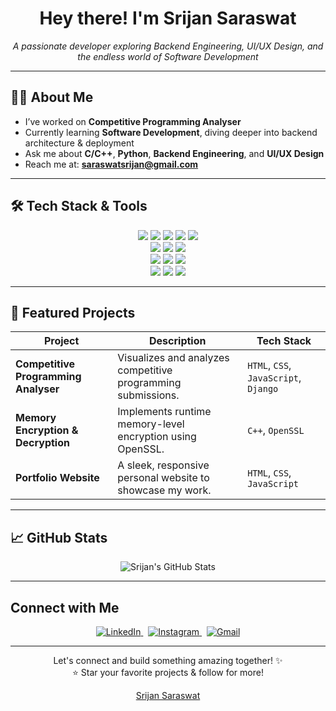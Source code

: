 <h1 align="center">Hey there! I'm Srijan Saraswat </h1>

<p align="center">
  <em>A passionate developer exploring Backend Engineering, UI/UX Design, and the endless world of Software Development </em>
</p>

---

## 🧑‍💻 About Me

- I’ve worked on **Competitive Programming Analyser**
- Currently learning **Software Development**, diving deeper into backend architecture & deployment
- Ask me about **C/C++**, **Python**, **Backend Engineering**, and **UI/UX Design**
- Reach me at: **saraswatsrijan@gmail.com**

---

## 🛠️ Tech Stack & Tools

<p align="center">
  <img src="https://img.shields.io/badge/-C-659ad2?style=flat&logo=c&logoColor=white">
  <img src="https://img.shields.io/badge/-C++-00599C?style=flat&logo=c%2B%2B&logoColor=white">
  <img src="https://img.shields.io/badge/-Python-black?style=flat&logo=python&logoColor=white">
  <img src="https://img.shields.io/badge/-Django-092E20?style=flat&logo=django&logoColor=white">
  <img src="https://img.shields.io/badge/-MySQL-F29111?style=flat&logo=mysql&logoColor=white">
  <br/>
  <img src="https://img.shields.io/badge/-HTML5-E34F26?style=flat&logo=html5&logoColor=white">
  <img src="https://img.shields.io/badge/-CSS3-1572B6?style=flat&logo=css3&logoColor=white">
  <img src="https://img.shields.io/badge/-JavaScript-F0DB4F?style=flat&logo=javascript&logoColor=black">
  <br/>
  <img src="https://img.shields.io/badge/-Git-F1502F?style=flat&logo=git&logoColor=white">
  <img src="https://img.shields.io/badge/-VS%20Code-007ACC?style=flat&logo=visual%20studio%20code&logoColor=white">
  <img src="https://img.shields.io/badge/-PyCharm-143?style=flat&logo=pycharm&logoColor=white">
  <br/>
  <img src="https://img.shields.io/badge/-Figma-000000?style=flat&logo=figma&logoColor=white">
  <img src="https://img.shields.io/badge/-Adobe%20Illustrator-FF9A00?style=flat&logo=adobe-illustrator&logoColor=white">
  <img src="https://img.shields.io/badge/-Adobe%20Photoshop-31A8FF?style=flat&logo=adobe-photoshop&logoColor=white">
</p>

---

## 🚀 Featured Projects

| Project | Description | Tech Stack |
|--------|-------------|------------|
| **Competitive Programming Analyser** | Visualizes and analyzes competitive programming submissions. | `HTML`, `CSS`, `JavaScript`, `Django` |
| **Memory Encryption & Decryption** | Implements runtime memory-level encryption using OpenSSL. | `C++`, `OpenSSL` |
| **Portfolio Website** | A sleek, responsive personal website to showcase my work. | `HTML`, `CSS`, `JavaScript` |

---

## 📈 GitHub Stats

<p align="center">
  <img src="https://github-readme-stats.vercel.app/api?username=srijansaraswat&show_icons=true&count_private=true&hide_title=true&hide_rank=false&include_all_commits=true&theme=radical" alt="Srijan's GitHub Stats" />
</p>

---

## Connect with Me

<p align="center">
  <a href="https://www.linkedin.com/in/srijan-saraswat" target="_blank">
    <img src="https://img.icons8.com/color/48/000000/linkedin.png" alt="LinkedIn"/>
  </a>
  &nbsp;
  <a href="https://instagram.com/_.srijan_saraswat._" target="_blank">
    <img src="https://img.icons8.com/fluency/48/000000/instagram-new.png" alt="Instagram"/>
  </a>
  &nbsp;
  <a href="mailto:saraswatsrijan@gmail.com">
    <img src="https://img.icons8.com/color/48/000000/gmail-new.png" alt="Gmail"/>
  </a>
</p>

---

<p align="center">
  Let's connect and build something amazing together! ✨ <br/>
  ⭐️ Star your favorite projects & follow for more!
</p>

<p align="center">
  <a href="https://github.com/srijansaraswat">Srijan Saraswat</a>
</p>
